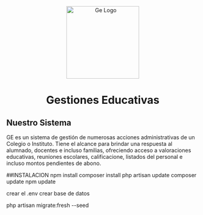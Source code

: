 <p align="center"><a href="#" target="_blank"><img src="https://blogger.googleusercontent.com/img/b/R29vZ2xl/AVvXsEiAUSSIBt7T3l2m_l3heV2vhMZoA_ZNCJx_kRPDdqS3ry_9jigT7FqbDF2SzSWJD2gLPT7Zn6tyB6I5day-yiM3tBOwnKGP71XrHpOC54JDwivF65ZxL01gbjy_6xkbuqfSq-RTGjlyBAa2VZZMRW9ajsNTV0SSDCcg62XEEk_5zC89VsgHZRXm04I3/s351/gelogo.png" height="190" alt="Ge Logo"></a> <h1 align="center">Gestiones Educativas</h1></p>


## Nuestro Sistema

GE es un sistema de gestión de numerosas acciones administrativas de un Colegio o Instituto. Tiene el alcance para brindar una respuesta al alumnado, docentes e incluso familias, ofreciendo acceso a valoraciones educativas, reuniones escolares, calificacione, listados del personal e incluso montos pendientes de abono.

##INSTALACION
npm install
composer install
php artisan update
composer update
npm update

crear el .env
crear base de datos 

php artisan migrate:fresh --seed



